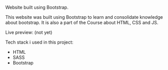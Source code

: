 Website built using Bootstrap.

This website was built using Bootstrap to learn and consolidate knowledge about bootstrap.
It is also a part of the Course about HTML, CSS and JS.

Live preview: (not yet)

Tech stack i used in this project:
 - HTML
 - SASS
 - Bootstrap
